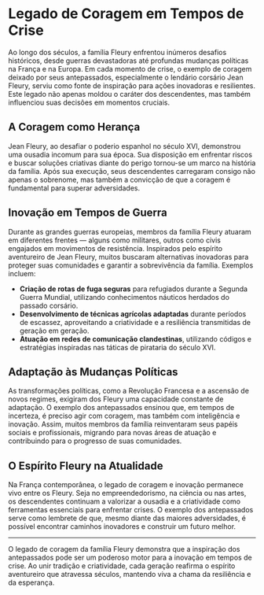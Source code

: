 # Legado de Coragem em Tempos de Crise

Ao longo dos séculos, a família Fleury enfrentou inúmeros desafios históricos, desde guerras devastadoras até profundas mudanças políticas na França e na Europa. Em cada momento de crise, o exemplo de coragem deixado por seus antepassados, especialmente o lendário corsário Jean Fleury, serviu como fonte de inspiração para ações inovadoras e resilientes. Este legado não apenas moldou o caráter dos descendentes, mas também influenciou suas decisões em momentos cruciais.

## A Coragem como Herança

Jean Fleury, ao desafiar o poderio espanhol no século XVI, demonstrou uma ousadia incomum para sua época. Sua disposição em enfrentar riscos e buscar soluções criativas diante do perigo tornou-se um marco na história da família. Após sua execução, seus descendentes carregaram consigo não apenas o sobrenome, mas também a convicção de que a coragem é fundamental para superar adversidades.

## Inovação em Tempos de Guerra

Durante as grandes guerras europeias, membros da família Fleury atuaram em diferentes frentes — alguns como militares, outros como civis engajados em movimentos de resistência. Inspirados pelo espírito aventureiro de Jean Fleury, muitos buscaram alternativas inovadoras para proteger suas comunidades e garantir a sobrevivência da família. Exemplos incluem:

- **Criação de rotas de fuga seguras** para refugiados durante a Segunda Guerra Mundial, utilizando conhecimentos náuticos herdados do passado corsário.
- **Desenvolvimento de técnicas agrícolas adaptadas** durante períodos de escassez, aproveitando a criatividade e a resiliência transmitidas de geração em geração.
- **Atuação em redes de comunicação clandestinas**, utilizando códigos e estratégias inspiradas nas táticas de pirataria do século XVI.

## Adaptação às Mudanças Políticas

As transformações políticas, como a Revolução Francesa e a ascensão de novos regimes, exigiram dos Fleury uma capacidade constante de adaptação. O exemplo dos antepassados ensinou que, em tempos de incerteza, é preciso agir com coragem, mas também com inteligência e inovação. Assim, muitos membros da família reinventaram seus papéis sociais e profissionais, migrando para novas áreas de atuação e contribuindo para o progresso de suas comunidades.

## O Espírito Fleury na Atualidade

Na França contemporânea, o legado de coragem e inovação permanece vivo entre os Fleury. Seja no empreendedorismo, na ciência ou nas artes, os descendentes continuam a valorizar a ousadia e a criatividade como ferramentas essenciais para enfrentar crises. O exemplo dos antepassados serve como lembrete de que, mesmo diante das maiores adversidades, é possível encontrar caminhos inovadores e construir um futuro melhor.

---

O legado de coragem da família Fleury demonstra que a inspiração dos antepassados pode ser um poderoso motor para a inovação em tempos de crise. Ao unir tradição e criatividade, cada geração reafirma o espírito aventureiro que atravessa séculos, mantendo viva a chama da resiliência e da esperança.